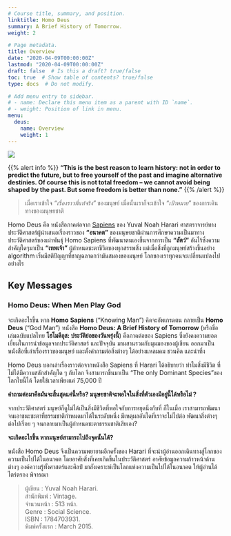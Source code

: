 ```yaml
---
# Course title, summary, and position.
linktitle: Homo Deus
summary: A Brief History of Tomorrow.
weight: 2

# Page metadata.
title: Overview
date: "2020-04-09T00:00:00Z"
lastmod: "2020-04-09T00:00:00Z"
draft: false  # Is this a draft? true/false
toc: true  # Show table of contents? true/false
type: docs  # Do not modify.

# Add menu entry to sidebar.
# - name: Declare this menu item as a parent with ID `name`.
# - weight: Position of link in menu.
menu:
  deus:
    name: Overview   
    weight: 1
---
```


![](https://www.panasm.com/wp-content/uploads/2018/10/Homo-Deus-2016-Yuval-Noah-Harari.jpg)

{{% alert info %}}
**“This is the best reason to learn history: not in order to predict the future, but to free yourself of the past and imagine alternative destinies. Of course this is not total freedom – we cannot avoid being shaped by the past. But some freedom is better than none.”**
{{% /alert %}}



> เมื่อเราเข้าใจ *“เรื่องราวที่แท้จริง”* ของมนุษย์ เมื่อนั้นเราก็จะเข้าใจ *“เป้าหมาย”* ของการเดินทางของมนุษยชาติ

Homo Deus คือ หนังสือภาคต่อจาก  [Sapiens](http://localhost:9214/docs/book/homo-sapiens/)  ของ Yuval Noah Harari ศาสตราจารย์ทางประวัติศาสตร์ผู้นำเสนอเรื่องราวของ **“อนาคต”** ของมนุษยชาติผ่านการศึกษาความเป็นมาทางประวัติศาสตร์ของเผ่าพันธุ์ Homo Sapiens ที่พัฒนาตนเองขึ้นจากการเป็น **“สัตว์”** อันไร้ซึ่งความสำคัญใดๆมาเป็น **“เทพเจ้า”** ผู้กำหนดชะตาชีวิตของทุกสรรพสิ่ง แต่เมื่อสิ่งที่ถูกมนุษย์สร้างขึ้นอย่าง algorithm เริ่มมีสติปัญญาที่ชาญฉลาดกว่ามันสมองของมนุษย์ โลกของเราทุกคนจะเปลี่ยนแปลงไปอย่างไร

## Key Messages


### Homo Deus: When Men Play God

จะเกิดอะไรขึ้น หาก **Homo** **Sapiens** (“Knowing  Man”) คิดจะอัพเกรดตน กลายเป็น **Homo Deus** (“God  Man”)  หนังสือ  **Homo Deus: A Brief History of Tomorrow**  (หรือชื่อเล่มฉบับแปลไทย  **โฮโมดีอุส: ประวัติย่อของวันพรุ่งนี้**) คือภาคต่อของ Sapiens ซึ่งยังคงความยอดเยี่ยมในการนำข้อมูลจากประวัติศาสตร์ และปัจจุบัน มาผสานรวมกับมุมมองของผู้เขียน ออกมาเป็นหนังสือที่เล่าเรื่องราวของมนุษย์ และตั้งคำถามต่อสิ่งต่างๆ ได้อย่างแหลมคม ชวนคิด และน่าทึ่ง

Homo Deus บอกเล่าเรื่องราวต่อจากหนังสือ Sapiens ที่ Harari ได้อธิบายว่า  ทำไมสิ่งมีชีวิต ที่ไม่ได้มีความสลักสำคัญใด ๆ กับโลก  จึงสามารถขึ้นมาเป็น “The only Dominant  Species”ของโลกใบนี้ได้ โดยใช้เวลาเพียงแค่ 75,000 ปี

**คำถามต่อมาคือมันจะสิ้นสุดแค่นี้หรือ? มนุษยชาติจะพอใจในสิ่งที่ตัวเองมีอยู่นี้ได้หรือไม่ ?**

จากประวัติศาสตร์ มนุษย์ก็ดูไม่ได้เป็นสิ่งมีชีวิตที่พอใจกับการหยุดนิ่งกับที่ ก็ในเมื่อ เราสามารถพัฒนาจนเอาชนะชะตาที่ธรรมชาติกำหนดมาได้ในระดับหนึ่ง มีเหตุผลอันใดที่เราจะไม่ไปต่อ พัฒนาสิ่งต่างๆ ต่อไปเรื่อย ๆ จนกลายมาเป็นผู้กำหนดชะตาธรรมชาติเสียเอง?

**จะเกิดอะไรขึ้น หากมนุษย์สามารถไปถึงจุดนั้นได้?**

หนังสือ Homo Deus จึงเป็นความพยายามอีกครั้งของ Harari ที่จะนำผู้อ่านออกเดินทางสู่โลกของความเป็นไปได้ในอนาคต  โดยอาศัยสิ่งที่เคยเกิดขึ้นในประวัติศาสตร์ อาศัยข้อมูลความก้าวหน้าด้านต่างๆ องค์ความรู้ทั้งศาสตร์และศิลป์ มาสังเคราะห์เป็นโลกแห่งความเป็นไปได้ในอนาคต  ให้ผู้อ่านได้ไตร่ตรอง พิจารณา

>ผู้เขียน : Yuval Noah Harari.  
>สำนักพิมพ์ : Vintage.  
>จำนวนหน้า : 513 หน้า.  
>Genre : Social Science.   
>ISBN : 1784703931.  
>พิมพ์ครั้งแรก : March 2015. 